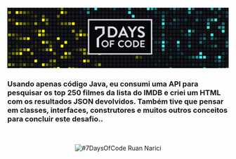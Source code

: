 ![#7DaysOfCode Ruan Narici](./ConsumirUmaAPIDeFilmes/assets/img/7daysofcode.png)

### Usando apenas código Java, eu consumi uma API para pesquisar os top 250 filmes da lista do IMDB e criei um HTML com os resultados JSON devolvidos. Também tive que pensar em classes, interfaces, construtores e muitos outros conceitos para concluir este desafio..
<br>
<div align="center">

![#7DaysOfCode Ruan Narici](https://content.app-us1.com/cdn-cgi/image/dpr=2,fit=scale-down,format=auto,onerror=redirect,width=650/MpJmZ/2022/03/25/cfff62a3-abfa-4650-a0ae-6febd3e0ee09.gif?r=1982671304)
</div>